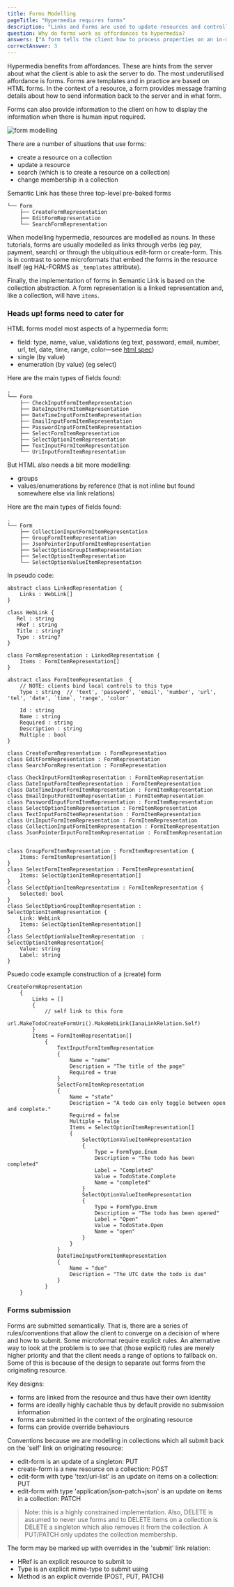 ```yaml
---
title: Forms Modelling
pageTitle: "Hypermedia requires forms"
description: "Links and Forms are used to update resources and controlled by the server that the client then uses"
question: Why do forms work as affordances to hypermedia?
answers: ["A form tells the client how to process properties on an in-memory resource", "The client has control of what is sent back to the server", "It's a synonym for HTML", "Trick question: none of this makes sense"]
correctAnswer: 3
---
```


Hypermedia benefits from affordances. These are hints from the server about what the client is able to ask the server to do. The most underutilised affordance is forms. Forms are templates and in practice are based on HTML forms. In the context of a resource, a form provides message framing details about how to send information back to the server and in what form.

Forms can also provide information to the client on how to display the information when there is human input required.

![form modelling](form-modelling.png)

There are a number of situations that use forms:

* create a resource on a collection
* update a resource
* search (which is to create a resource on a collection)
* change membership in a collection

<Instruction>

Semantic Link has these three top-level pre-baked forms

```bash(path="...todo-hypermedia/api/SemanticLink/Form").
└── Form
    ├── CreateFormRepresentation
    ├── EditFormRepresentation
    └── SearchFormRepresentation
```

</Instruction>

When modelling hypermedia, resources are modelled as nouns. In these tutorials, forms are usually modelled as links through verbs (eg pay, payment, search) or through the ubiquitious edit-form or create-form. This is in contrast to some microformats that embed the forms in the resource itself (eg HAL-FORMS as `_templates` attribute).

Finally, the implementation of forms in Semantic Link is based on the collection abstraction. A form representation is a linked representation and, like a collection, will have `items`.

### Heads up! forms need to cater for

HTML forms model most aspects of a hypermedia form:

- field: type, name, value, validations (eg text, password, email, number, url, tel, date, time, range, color—see [html spec](https://www.w3.org/TR/html5/single-page.html#the-input-element))
- single (by value)
- enumeration (by value) (eg select)

<Instruction>

Here are the main types of fields found:

```bash(path="...todo-hypermedia/api/SemanticLink/Form").
.
└── Form
    ├── CheckInputFormItemRepresentation
    ├── DateInputFormItemRepresentation
    ├── DateTimeInputFormItemRepresentation
    ├── EmailInputFormItemRepresentation
    ├── PasswordInputFormItemRepresentation
    ├── SelectFormItemRepresentation
    ├── SelectOptionItemRepresentation
    ├── TextInputFormItemRepresentation
    └── UriInputFormItemRepresentation
```

</Instruction>


But HTML also needs a bit more modelling:

- groups
- values/enumerations by reference (that is not inline but found somewhere else via link relations)

<Instruction>

Here are the main types of fields found:

```bash(path="...todo-hypermedia/api/SemanticLink/Form").
.
└── Form
    ├── CollectionInputFormItemRepresentation
    ├── GroupFormItemRepresentation
    ├── JsonPointerInputFormItemRepresentation
    ├── SelectOptionGroupItemRepresentation
    ├── SelectOptionItemRepresentation
    └── SelectOptionValueItemRepresentation
```
</Instruction>

<Instruction>

In pseudo code:

```uml
abstract class LinkedRepresentation {
    Links : WebLink[]
}

class WebLink {
   Rel : string
   HRef : string
   Title : string?
   Type : string?
}

class FormRepresentation : LinkedRepresentation {
    Items : FormItemRepresentation[]
}

abstract class FormItemRepresentation  {
    // NOTE: clients bind local controls to this type
    Type : string  // 'text', 'password', 'email', 'number', 'url', 'tel', 'date', `time`, 'range', 'color'

    Id : string
    Name : string
    Required : string
    Description : string
    Multiple : bool
}

class CreateFormRepresentation : FormRepresentation
class EditFormRepresentation : FormRepresentation
class SearchFormRepresentation : FormRepresentation

class CheckInputFormItemRepresentation : FormItemRepresentation
class DateInputFormItemRepresentation : FormItemRepresentation
class DateTimeInputFormItemRepresentation : FormItemRepresentation
class EmailInputFormItemRepresentation : FormItemRepresentation
class PasswordInputFormItemRepresentation : FormItemRepresentation
class SelectOptionItemRepresentation : FormItemRepresentation
class TextInputFormItemRepresentation : FormItemRepresentation
class UriInputFormItemRepresentation : FormItemRepresentation
class CollectionInputFormItemRepresentation : FormItemRepresentation
class JsonPointerInputFormItemRepresentation : FormItemRepresentation


class GroupFormItemRepresentation : FormItemRepresentation {
    Items: FormItemRepresentation[]
}
class SelectFormItemRepresentation : FormItemRepresentation{
    Items: SelectOptionItemRepresentation[]
}
class SelectOptionItemRepresentation : FormItemRepresentation {
    Selected: bool
}
class SelectOptionGroupItemRepresentation : SelectOptionItemRepresentation {
    Link: WebLink
    Items: SelectOptionItemRepresentation[]
}
class SelectOptionValueItemRepresentation  : SelectOptionItemRepresentation{
    Value: string
    Label: string
}

```

</Instruction>

<Instruction>

Psuedo code example construction of a (create) form

```
CreateFormRepresentation
    {
        Links = []
        {
            // self link to this form
            url.MakeTodoCreateFormUri().MakeWebLink(IanaLinkRelation.Self)
        }
        Items = FormItemRepresentation[]
            {
                TextInputFormItemRepresentation
                {
                    Name = "name"
                    Description = "The title of the page"
                    Required = true
                }
                SelectFormItemRepresentation
                {
                    Name = "state"
                    Description = "A todo can only toggle between open and complete."
                    Required = false
                    Multiple = false
                    Items = SelectOptionItemRepresentation[]
                    {
                        SelectOptionValueItemRepresentation
                        {
                            Type = FormType.Enum
                            Description = "The todo has been completed"
                            Label = "Completed"
                            Value = TodoState.Complete
                            Name = "completed"
                        }
                        SelectOptionValueItemRepresentation
                        {
                            Type = FormType.Enum
                            Description = "The todo has been opened"
                            Label = "Open"
                            Value = TodoState.Open
                            Name = "open"
                        }
                    }
                }
                DateTimeInputFormItemRepresentation
                {
                    Name = "due"
                    Description = "The UTC date the todo is due"
                }
            }
    }
```

</Instruction>

### Forms submission

Forms are submitted semantically. That is, there are a series of rules/conventions that allow the client to converge on a decision of where and how to submit. Some microformat require explicit rules. An alternative way to look at the problem is to see that (those explicit) rules are merely higher priority and that the client needs a range of options to fallback on. Some of this is because of the design to separate out forms from the originating resource.

Key designs:

* forms are linked from the resource and thus have their own identity
* forms are ideally highly cachable thus by default provide no submission information
* forms are submitted in the context of the orginating resource
* forms can provide override behaviours

Conventions because we are modelling in collections which all submit back on the 'self' link on originating resource:

* edit-form is an update of a singleton: PUT
* create-form is a new resource on a collection: POST
* edit-form with type 'text/uri-list' is an update on items on a collection: PUT
* edit-form with type 'application/json-patch+json' is an update on items in a collection: PATCH

> Note: this is a highly constrained implementation. Also, DELETE is assumed to never use forms and to DELETE items on a collection is DELETE a singleton which also removes it from the collection. A PUT/PATCH only updates the collection membership.

The form may be marked up with overrides in the 'submit' link relation:

* HRef is an explicit resource to submit to
* Type is an explicit mime-type to submit using
* Method is an explicit override (POST, PUT, PATCH)